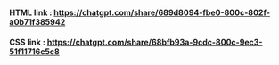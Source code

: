 #### HTML link  : https://chatgpt.com/share/689d8094-fbe0-800c-802f-a0b71f385942
#### CSS link : https://chatgpt.com/share/68bfb93a-9cdc-800c-9ec3-51f11716c5c8
